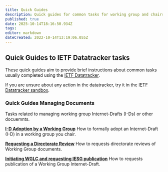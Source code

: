 ```yaml
---
title: Quick Guides
description: Quick guides for common tasks for working group and chairs.
published: true
date: 2025-10-14T18:16:50.934Z
tags: 
editor: markdown
dateCreated: 2022-10-14T13:19:06.055Z
---
```


## Quick Guides to IETF Datatracker tasks
These quick guides aim to provide brief instructions about common tasks usually completed using the [IETF Datatracker](https://datatracker.ietf.org).

If you are unsure about any action in the datatracker, try it in the [IETF Datatracker sandbox](/datatracker-sandbox).

### Quick Guides Managing Documents
Tasks related to managing working group Internet-Drafts (I-Ds) or other docuemnts.

**[I-D Adoption by a Working Group](/documents/i-d-adoption)**
How to formally adopt an Internet-Draft (I-D) in a working group you chair.

**[Requesting a Directorate Review](/documents/directorate-review)**
How to requests directorate reviews of Working Group documents.

**[Initiating WGLC and requesting IESG publication](/documents/requesting-publication)**
How to requests publication of a Working Group Internet-Draft.
